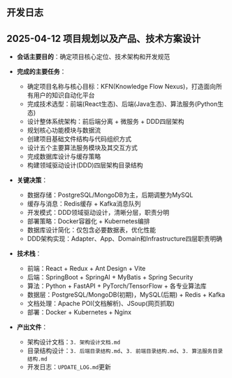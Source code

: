 ## 开发日志

## 2025-04-12 项目规划以及产品、技术方案设计
- **会话主要目的**：确定项目核心定位、技术架构和开发规范

- **完成的主要任务**：
  - 确定项目名称与核心目标：KFN(Knowledge Flow Nexus)，打造面向所有用户的知识自动化平台
  - 完成技术选型：前端(React生态)、后端(Java生态)、算法服务(Python生态)
  - 设计整体系统架构：前后端分离 + 微服务 + DDD四层架构
  - 规划核心功能模块与数据流
  - 创建项目基础文件结构与代码组织方式
  - 设计五个主要算法服务模块及其交互方式
  - 完成数据库设计与缓存策略
  - 构建领域驱动设计(DDD)四层架构目录结构

- **关键决策**：
  - 数据存储：PostgreSQL/MongoDB为主，后期调整为MySQL
  - 缓存与消息：Redis缓存 + Kafka消息队列
  - 开发模式：DDD领域驱动设计，清晰分层，职责分明
  - 部署策略：Docker容器化 + Kubernetes编排
  - 数据库设计简化：仅包含必要数据表，优化性能
  - DDD架构实现：Adapter、App、Domain和Infrastructure四层职责明确

- **技术栈**：
  - 前端：React + Redux + Ant Design + Vite
  - 后端：SpringBoot + SpringAI + MyBatis + Spring Security
  - 算法：Python + FastAPI + PyTorch/TensorFlow + 各专业算法库
  - 数据层：PostgreSQL/MongoDB(初期)，MySQL(后期) + Redis + Kafka
  - 文档处理：Apache POI(文档解析)、JSoup(网页抓取)
  - 部署：Docker + Kubernetes + Nginx

- **产出文件**：
  - 架构设计文档：`3. 架构设计文档.md`
  - 目录结构设计：`3. 后端目录结构.md`、`3. 前端目录结构.md`、`3. 算法服务目录结构.md`
  - 开发日志：`UPDATE_LOG.md`更新